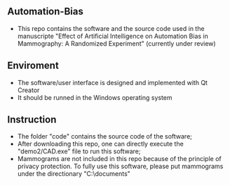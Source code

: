 ## Automation-Bias
* This repo contains the software and the source code used in the manuscripte "Effect of Artificial Intelligence on Automation Bias in Mammography: A Randomized Experiment" (currently under review)

## Enviroment
* The software/user interface is designed and implemented with Qt Creator
* It should be runned in the Windows operating system

## Instruction
* The folder "code" contains the source code of the software;
* After downloading this repo, one can directly execute the "demo2/CAD.exe" file to run this software;
* Mammograms are not included in this repo because of the principle of privacy protection. To fully use this software, please put mammograms under the directionary "C:\documents"


  
  
